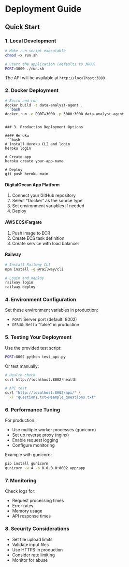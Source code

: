 # Deployment Guide

## Quick Start

### 1. Local Development
```bash
# Make run script executable
chmod +x run.sh

# Start the application (defaults to 3000)
PORT=3000 ./run.sh
```

The API will be available at `http://localhost:3000`

### 2. Docker Deployment
```bash
# Build and run
docker build -t data-analyst-agent .
```bash
docker run -e PORT=3000 -p 3000:3000 data-analyst-agent
```
```

### 3. Production Deployment Options

#### Heroku
```bash
# Install Heroku CLI and login
heroku login

# Create app
heroku create your-app-name

# Deploy
git push heroku main
```

#### DigitalOcean App Platform
1. Connect your GitHub repository
2. Select "Docker" as the source type
3. Set environment variables if needed
4. Deploy

#### AWS ECS/Fargate
1. Push image to ECR
2. Create ECS task definition
3. Create service with load balancer

#### Railway
```bash
# Install Railway CLI
npm install -g @railway/cli

# Login and deploy
railway login
railway deploy
```

### 4. Environment Configuration

Set these environment variables in production:
- `PORT`: Server port (default: 8002)
- `DEBUG`: Set to "false" in production

### 5. Testing Your Deployment

Use the provided test script:
```bash
PORT=8002 python test_api.py
```

Or test manually:
```bash
# Health check
curl http://localhost:8002/health

# API test
curl "http://localhost:8002/api/" \
  -F "questions.txt=@sample_questions.txt"
```

### 6. Performance Tuning

For production:
- Use multiple worker processes (gunicorn)
- Set up reverse proxy (nginx)
- Enable request logging
- Configure monitoring

Example with gunicorn:
```bash
pip install gunicorn
gunicorn -w 4 -b 0.0.0.0:8002 app:app
```

### 7. Monitoring

Check logs for:
- Request processing times
- Error rates
- Memory usage
- API response times

### 8. Security Considerations

- Set file upload limits
- Validate input files
- Use HTTPS in production
- Consider rate limiting
- Monitor for abuse
